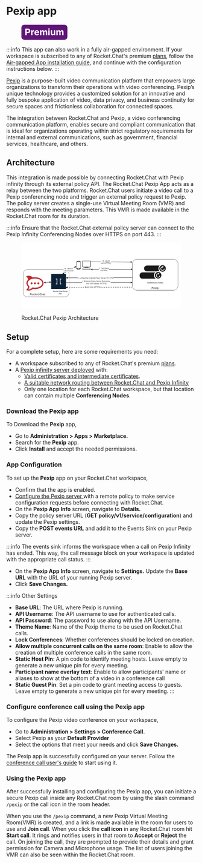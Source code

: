# Pexip app

<figure><img src="/img/Premium.svg" alt=""></img><figcaption></figcaption></figure>

:::info
This app can also work in a fully air-gapped environment. If your workspace is subscribed to any of Rocket.Chat's premium [plans](../../../readme/our-plans.md), follow the [Air-gapped App installation guide](../../../setup-and-configure/rocket.chat-air-gapped-deployment/air-gapped-app-installation.md), and continue with the configuration instructions below.
:::

[Pexip](https://www.pexip.com/) is a purpose-built video communication platform that empowers large organizations to transform their operations with video conferencing. Pexip’s unique technology provides a customized solution for an innovative and fully bespoke application of video, data privacy, and business continuity for secure spaces and frictionless collaboration for connected spaces.

The integration between Rocket.Chat and Pexip, a video conferencing communication platform, enables secure and compliant communication that is ideal for organizations operating within strict regulatory requirements for internal and external communications, such as government, financial services, healthcare, and others.

## Architecture

This integration is made possible by connecting Rocket.Chat with Pexip infinity through its external policy API. The Rocket.Chat Pexip App acts as a relay between the two platforms. Rocket.Chat users initiate a video call to a Pexip conferencing node and trigger an external policy request to Pexip. The policy server creates a single-use Virtual Meeting Room (VMR) and responds with the meeting parameters. This VMR is made available in the Rocket.Chat room for its duration.

:::info
Ensure that the Rocket.Chat external policy server can connect to the Pexip Infinity Conferencing Nodes over HTTPS on port 443.
:::

<figure><img src="/img/RocketChat-Pexip.png" alt=""></img><figcaption><p>Rocket.Chat Pexip Architecture</p></figcaption></figure>

## Setup

For a complete setup, here are some requirements you need:

* A workspace subscribed to any of Rocket.Chat's premium [plans](../../../readme/our-plans.md).
* A [Pexip infinity server deployed](https://docs.pexip.com/admin/installation\_overview.htm) with:
  * [Valid certificates and intermediate certificates](https://docs.pexip.com/admin/certificate\_management.htm).
  * [A suitable network routing between Rocket.Chat and Pexip Infinity](https://docs.pexip.com/admin/port\_usage.htm)
  * Only one location for each Rocket.Chat workspace, but that location can contain multiple **Conferencing Nodes**.

### Download the Pexip app

To Download the **Pexip** app,

* Go to **Administration > Apps > Marketplace.**
* Search for the **Pexip** app.
* Click **Install** and accept the needed permissions.

### App Configuration

To set up the **Pexip** app on your Rocket.Chat workspace,

* Confirm that the app is enabled.
* [Configure the Pexip server ](https://docs.pexip.com/admin/integrate\_policy.htm)with a remote policy to make service configuration requests before connecting with Rocket.Chat.
* On the **Pexip App Info** screen, navigate to **Details.**
* Copy the policy server URL (**GET policy/v1/service/configuration**) and update the Pexip settings.
* Copy the **POST events URL** and add it to the Events Sink on your Pexip server.

:::info
The events sink informs the workspace when a call on Pexip Infinity has ended. This way, the call message block on your workspace is updated with the appropriate call status.
:::

* On the **Pexip App Info** screen, navigate to **Settings.** Update the **Base URL** with the URL of your running Pexip server.
* Click **Save Changes.**

:::info
Other Settings

* **Base URL**: The URL where Pexip is running.
* **API Username**: The API username to use for authenticated calls.
* **API Password**: The password to use along with the API Username.
* **Theme Name**: Name of the Pexip theme to be used on Rocket.Chat calls.
* **Lock Conferences**: Whether conferences should be locked on creation.
* **Allow multiple concurrent calls on the same room**: Enable to allow the creation of multiple conference calls in the same room.
* **Static Host Pin**: A pin code to identify meeting hosts. Leave empty to generate a new unique pin for every meeting.
* **Participant name overlay text**: Enable to allow participants' name or aliases to show at the bottom of a video in a conference call
* **Static Guest Pin**: Set a pin code to grant meeting access to guests. Leave empty to generate a new unique pin for every meeting.
:::

### Configure conference call using the Pexip app

To configure the Pexip video conference on your workspace,

* Go to **Administration > Settings > Conference Call.**
* Select Pexip as your **Default Provider**
* Select the options that meet your needs and click **Save Changes.**

The Pexip app is successfully configured on your server. Follow the [conference call user's guide](../conference-call-users-guide.md) to start using it.

### Using the Pexip app

After successfully installing and configuring the Pexip app, you can initiate a secure Pexip call inside any Rocket.Chat room by using the slash command `/pexip` or the call icon in the room header.

When you use the `/pexip` command, a new Pexip Virtual Meeting Room(VMR) is created, and a link is made available in the room for users to use and **Join call**. When you click the **call icon** in any Rocket.Chat room hit **Start call**. It rings and notifies users in that room to **Accept** or **Reject** the call. On joining the call, they are prompted to provide their details and grant permission for Camera and Microphone usage. The list of users joining the VMR can also be seen within the Rocket.Chat room.
